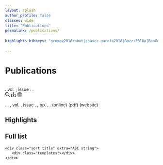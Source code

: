 ```yaml
---
layout: splash
author_profile: false
classes: wide
title: "Publications"
permalink: /publications/

highlights_bibkeys: "gromov2018robot|chavez-garcia2018|Guzzi2018a|BanGuzAmiFeoGiuGam2018|giusti2016machine|DucDicForBonDorMagMonOgrPinRetTriGam2014"

---
```


# Publications

<bibtex src="/files/publications/library.bib"></bibtex>


<div class="bibtex_template bibtex_entry_thumbnail" id="display_hightlights" >
  <span class="title"></span>
  
  <div class="bib_thumbnail">
      <span class="if thumbnail">
        <img class="thumbnail"/>
      </span>
  </div>

  <span class="if description">
    <span class="description"></span>
  </span>
  <span class="author"></span>
  <span class="if journal">
    <span class="journal"></span>.
    <span class="if volume"> vol.
      <span class="volume"></span>,
    </span>
    <span class="if issue"> issue
      <span class="issue"></span>.
    </span>
  </span>
  <span class="if booktitle">
    <span class="booktitle"></span>.
  </span>
  <!--span class="if pages">pp.
    <span class="pages"></span>,
  </span>
  <span class="if year">
    <span class="year"></span>.
  </span-->
  <div class="options">
      <span class="if url">
        <a class="url" alt="view online"><img src="/files/online.png"></a>
      </span>
      <span class="if file">
        <a class="file" alt="download pdf"><img src="/files/download.png"></a>
      </span>
      <span class="if website">
        <a class="website" alt="visit website"><img src="/files/website.png"></a>
      </span>
  </div>

</div>


<div class="bibtex_template bibtex_entry_full" id="display_fulllist">

  <span class="title"></span>.
  <span class="author"></span>.
  <span class="if journal">
    <span class="journal"></span>,
    <span class="if volume"> vol.
      <span class="volume"></span>,
    </span>
    <span class="if issue"> issue
      <span class="issue"></span>,
    </span>
  </span>
  <span class="if booktitle">
    <span class="booktitle"></span>,
  </span>
  <span class="if pages">pp.
    <span class="pages"></span>,
  </span>
  <span class="if year">
    <span class="year"></span>.
  </span>
  <span class="if url">
    <a class="url">(online)</a>
  </span>
  <span class="if file">
    <a class="file">(pdf)</a>
  </span>
  <span class="if website">
    <a class="website">(website)</a>
  </span>
  <span class="if note">
    <span class="note" style="font-weight: bold;"> </span>
  </span>  
  <span class="if special_note">
    <span class="special_note" style="font-weight: bold;"> </span>
  </span>

  <p/>

</div>



## Highlights
<div class="bibtex_display" bibtexkeys="{{ page.highlights_bibkeys }}" template="display_hightlights"></div>

## Full list
<div class="bibtex_display" template="display_fulllist"></div>

<!--div class="bibtex_display" template="display_fulllist">
</div-->

<div class="bibtex_structure" template="display_fulllist">
  <div class="group year" extra="DESC number">

    <div class="sort title" extra="ASC string">
       <div class="templates"></div>
    </div>
  </div>
</div>

&nbsp;
